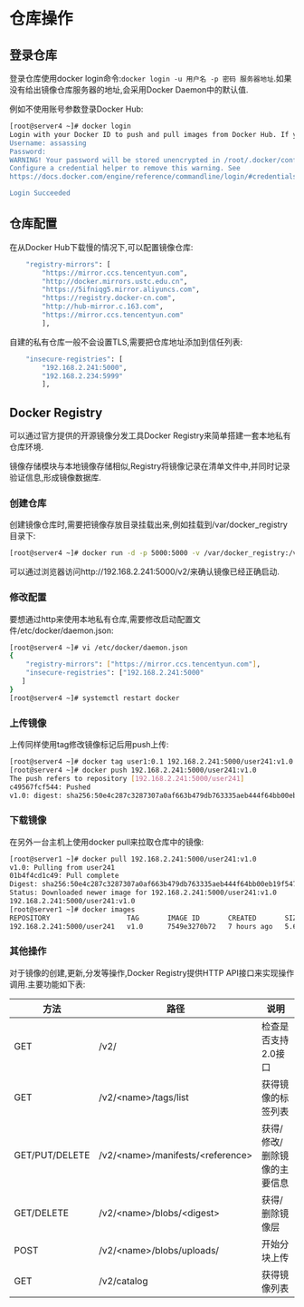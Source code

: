 # 仓库操作

## 登录仓库

登录仓库使用docker login命令:`docker login -u 用户名 -p 密码 服务器地址`.如果没有给出镜像仓库服务器的地址,会采用Docker Daemon中的默认值.

例如不使用账号参数登录Docker Hub:

```sh
[root@server4 ~]# docker login
Login with your Docker ID to push and pull images from Docker Hub. If you don't have a Docker ID, head over to https://hub.docker.com to create one.
Username: assassing
Password: 
WARNING! Your password will be stored unencrypted in /root/.docker/config.json.
Configure a credential helper to remove this warning. See
https://docs.docker.com/engine/reference/commandline/login/#credentials-store

Login Succeeded
```



## 仓库配置

在从Docker Hub下载慢的情况下,可以配置镜像仓库:

```sh
    "registry-mirrors": [
        "https://mirror.ccs.tencentyun.com",
        "http://docker.mirrors.ustc.edu.cn",
        "https://5ifniqg5.mirror.aliyuncs.com",
        "https://registry.docker-cn.com",
        "http://hub-mirror.c.163.com",
        "https://mirror.ccs.tencentyun.com"
        ],
```

自建的私有仓库一般不会设置TLS,需要把仓库地址添加到信任列表:

```sh
    "insecure-registries": [
        "192.168.2.241:5000",
        "192.168.2.234:5999"
        ],
```



## Docker Registry

可以通过官方提供的开源镜像分发工具Docker Registry来简单搭建一套本地私有仓库环境.

镜像存储模块与本地镜像存储相似,Registry将镜像记录在清单文件中,并同时记录验证信息,形成镜像数据库.

### 创建仓库

创建镜像仓库时,需要把镜像存放目录挂载出来,例如挂载到/var/docker_registry目录下:

```sh
[root@server4 ~]# docker run -d -p 5000:5000 -v /var/docker_registry:/var/lib/registry registry:2
```

可以通过浏览器访问http://192.168.2.241:5000/v2/来确认镜像已经正确启动.

### 修改配置

要想通过http来使用本地私有仓库,需要修改启动配置文件/etc/docker/daemon.json:

```sh
[root@server4 ~]# vi /etc/docker/daemon.json
{
    "registry-mirrors": ["https://mirror.ccs.tencentyun.com"],
    "insecure-registries": ["192.168.2.241:5000"
   ]
}
[root@server4 ~]# systemctl restart docker
```

### 上传镜像

上传同样使用tag修改镜像标记后用push上传:

```sh
[root@server4 ~]# docker tag user1:0.1 192.168.2.241:5000/user241:v1.0
[root@server4 ~]# docker push 192.168.2.241:5000/user241:v1.0
The push refers to repository [192.168.2.241:5000/user241]
c49567fcf544: Pushed 
v1.0: digest: sha256:50e4c287c3287307a0af663b479db763335aeb444f64bb00eb19f547553e38c0 size: 527
```

### 下载镜像

在另外一台主机上使用docker pull来拉取仓库中的镜像:

```sh
[root@server1 ~]# docker pull 192.168.2.241:5000/user241:v1.0
v1.0: Pulling from user241
01b4f4cd1c49: Pull complete 
Digest: sha256:50e4c287c3287307a0af663b479db763335aeb444f64bb00eb19f547553e38c0
Status: Downloaded newer image for 192.168.2.241:5000/user241:v1.0
192.168.2.241:5000/user241:v1.0
[root@server1 ~]# docker images
REPOSITORY                   TAG       IMAGE ID       CREATED       SIZE
192.168.2.241:5000/user241   v1.0      7549e3270b72   7 hours ago   5.6MB
```

### 其他操作

对于镜像的创建,更新,分发等操作,Docker Registry提供HTTP API接口来实现操作调用.主要功能如下表:

| 方法           | 路径                               | 说明                         |
| -------------- | ---------------------------------- | ---------------------------- |
| GET            | /v2/                               | 检查是否支持2.0接口          |
| GET            | /v2/\<name>/tags/list              | 获得镜像的标签列表           |
| GET/PUT/DELETE | /v2/\<name>/manifests/\<reference> | 获得/修改/删除镜像的主要信息 |
| GET/DELETE     | /v2/\<name>/blobs/\<digest>        | 获得/删除镜像层              |
| POST           | /v2/\<name>/blobs/uploads/         | 开始分块上传                 |
| GET            | /v2/catalog                        | 获得镜像列表                 |

